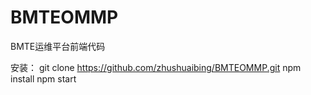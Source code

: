 # BMTEOMMP
BMTE运维平台前端代码

安装：
git clone https://github.com/zhushuaibing/BMTEOMMP.git
npm install
npm start
